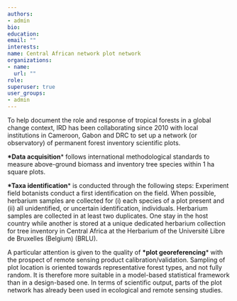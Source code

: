 ```yaml
---
authors:
- admin
bio: 
education:
email: ""
interests:
name: Central African network plot network
organizations:
- name:
  url: ""
role: 
superuser: true
user_groups:
- admin
---
```



To help document the role and response of tropical forests in a global change context, IRD has been collaborating since 2010 with local institutions in Cameroon, Gabon and DRC to set up a network (or observatory) of permanent forest inventory scientific plots. 

  
__*Data acquisition__* follows international methodological standards to measure above-ground biomass and inventory tree species within 1 ha square plots. 

   
__*Taxa identification__* is conducted through the following steps:
Experiment field botanists conduct a first identification on the field. When possible, herbarium samples are collected for (i) each species of a plot present and (ii) all unidentified, or uncertain identification, individuals.
Herbarium samples are collected in at least two duplicates. One stay in the host country while another is stored at a unique dedicated herbarium collection for tree inventory in Central Africa at the Herbarium of the Université Libre de Bruxelles (Belgium) (BRLU).

  
A particular attention is given to the quality of __*plot georeferencing__* with the prospect of remote sensing product calibration/validation. Sampling of plot location is oriented towards representative forest types, and not fully random. It is therefore more suitable in a model-based statistical framework than in a design-based one.
In terms of scientific output, parts of the plot network has already been used in ecological and remote sensing studies.





